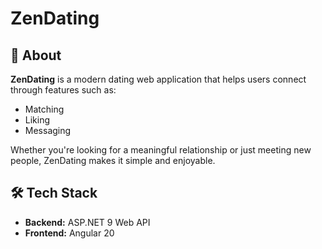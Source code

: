 # ZenDating

## 🧡 About

**ZenDating** is a modern dating web application that helps users connect through features such as:

- Matching
- Liking
- Messaging

Whether you're looking for a meaningful relationship or just meeting new people, ZenDating makes it simple and enjoyable.

## 🛠️ Tech Stack

- **Backend:** ASP.NET 9 Web API  
- **Frontend:** Angular 20
